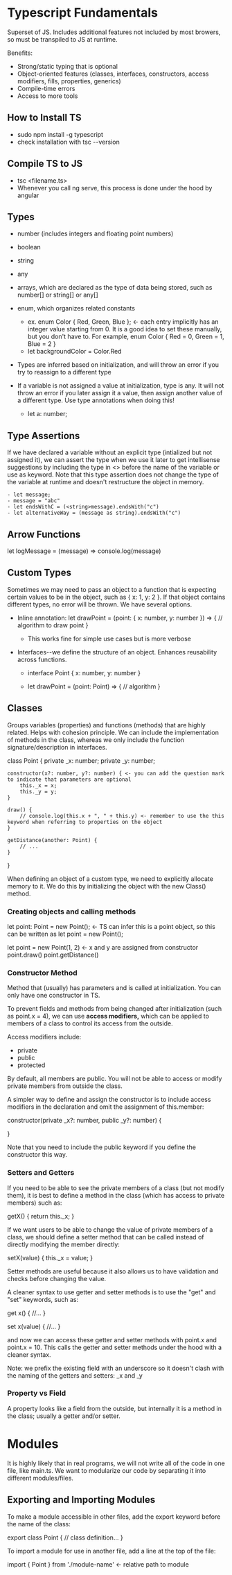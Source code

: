 # Typescript Fundamentals

Superset of JS. Includes additional features not included by most browers, so must be transpiled to JS at runtime.

Benefits:

- Strong/static typing that is optional
- Object-oriented features (classes, interfaces, constructors, access modifiers, fills, properties, generics)
- Compile-time errors
- Access to more tools

## How to Install TS

- sudo npm install -g typescript
- check installation with tsc --version

## Compile TS to JS

- tsc <filename.ts>
- Whenever you call ng serve, this process is done under the hood by angular

## Types

- number (includes integers and floating point numbers)
- boolean
- string
- any
- arrays, which are declared as the type of data being stored, such as number[] or string[] or any[]
- enum, which organizes related constants
    - ex. enum Color { Red, Green, Blue }; <- each entry implicitly has an integer value starting from 0. It is a good idea to set these manually, but you don't have to. For example, enum Color { Red = 0, Green = 1, Blue = 2 }
    - let backgroundColor = Color.Red

- Types are inferred based on initialization, and will throw an error if you try to reassign to a different type
- If a variable is not assigned a value at initialization, type is any. It will not throw an error if you later assign it a value, then assign another value of a different type. Use type annotations when doing this!
    - let a: number;

## Type Assertions

If we have declared a variable without an explicit type (intialized but not assigned it), we can assert the type when we use it later to get intellisense suggestions by including the type in <> before the name of the variable or use as keyword. Note that this type assertion does not change the type of the variable at runtime and doesn't restructure the object in memory.

    - let message;
    - message = "abc"
    - let endsWithC = (<string>message).endsWith("c")
    - let alternativeWay = (message as string).endsWith("c")

## Arrow Functions

let logMessage = (message) => console.log(message)

## Custom Types

Sometimes we may need to pass an object to a function that is expecting certain values to be in the object, such as { x: 1, y: 2 }. If that object contains different types, no error will be thrown. We have several options.

- Inline annotation: let drawPoint = (point: { x: number, y: number }) => {
    // algorithm to draw point
}
    - This works fine for simple use cases but is more verbose

- Interfaces--we define the structure of an object. Enhances reusability across functions.

    - interface Point {
        x: number,
        y: number
    }

    - let drawPoint = (point: Point) => {
        // algorithm
    }

## Classes

Groups variables (properties) and functions (methods) that are highly related. Helps with cohesion principle. We can include the implementation of methods in the class, whereas we only include the function signature/description in interfaces.

class Point {
    private _x: number;
    private _y: number;

    constructor(x?: number, y?: number) { <- you can add the question mark to indicate that parameters are optional
        this._x = x;
        this._y = y;
    }

    draw() {
        // console.log(this.x + ", " + this.y) <- remember to use the this keyword when referring to properties on the object
    }

    getDistance(another: Point) {
        // ...
    }
}

When defining an object of a custom type, we need to explicitly allocate memory to it. We do this by initializing the object with the new Class() method.

### Creating objects and calling methods

let point: Point = new Point(); <- TS can infer this is a point object, so this can be written as let point = new Point();

let point = new Point(1, 2) <- x and y are assigned from constructor
point.draw()
point.getDistance()

### Constructor Method

Method that (usually) has parameters and is called at initialization. You can only have one constructor in TS.

To prevent fields and methods from being changed after initialization (such as point.x = 4), we can use **access modifiers,** which can be applied to members of a class to control its access from the outside.

Access modifiers include:

- private
- public
- protected

By default, all members are public. You will not be able to access or modify private members from outside the class.

A simpler way to define and assign the constructor is to include access modifiers in the declaration and omit the assignment of this.member:

constructor(private _x?: number, public _y?: number) {

}

Note that you need to include the public keyword if you define the constructor this way.

### Setters and Getters

If you need to be able to see the private members of a class (but not modify them), it is best to define a method in the class (which has access to private members) such as:

getX() {
    return this._x;
}

If we want users to be able to change the value of private members of a class, we should define a setter method that can be called instead of directly modifying the member directly:

setX(value) {
    this._x = value;
}

Setter methods are useful because it also allows us to have validation and checks before changing the value.

A cleaner syntax to use getter and setter methods is to use the "get" and "set" keywords, such as:

get x() {
    //...
}

set x(value) {
    //...
}

and now we can access these getter and setter methods with point.x and point.x = 10. This calls the getter and setter methods under the hood with a cleaner syntax.

Note: we prefix the existing field with an underscore so it doesn't clash with the naming of the getters and setters: _x and _y

### Property vs Field

A property looks like a field from the outside, but internally it is a method in the class; usually a getter and/or setter.

# Modules

It is highly likely that in real programs, we will not write all of the code in one file, like main.ts. We want to modularize our code by separating it into different modules/files.

## Exporting and Importing Modules

To make a module accessible in other files, add the export keyword before the name of the class:

export class Point {
    // class definition...
}

To import a module for use in another file, add a line at the top of the file:

import { Point } from './module-name' <- relative path to module